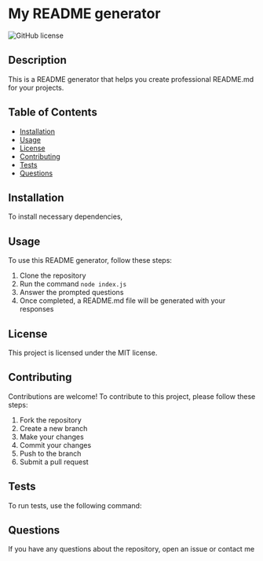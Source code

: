 # My README generator

![GitHub license](https://img.shields.io/badge/license-MIT-blue.svg)

## Description

This is a README generator that helps you create professional README.md for your projects.

## Table of Contents

* [Installation](#installation)
* [Usage](#usage)
* [License](#license)
* [Contributing](#contributing)
* [Tests](#tests)
* [Questions](#questions)

## Installation

To install necessary dependencies,

## Usage

To use this README generator, follow these steps:

1. Clone the repository
2. Run the command `node index.js`
3. Answer the prompted questions
4. Once completed, a README.md file will be generated with your responses

## License

This project is licensed under the MIT license.

## Contributing

Contributions are welcome! To contribute to this project, please follow these steps:

1. Fork the repository
2. Create a new branch
3. Make your changes
4. Commit your changes
5. Push to the branch
6. Submit a pull request

## Tests

To run tests, use the following command:

## Questions

If you have any questions about the repository, open an issue or contact me 




